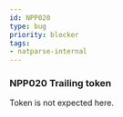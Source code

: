 ```yaml
---
id: NPP020
type: bug
priority: blocker
tags:
- natparse-internal 
---
```


### NPP020 Trailing token
Token is not expected here.
